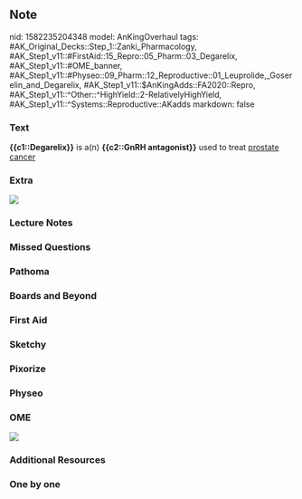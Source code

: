 ## Note
nid: 1582235204348
model: AnKingOverhaul
tags: #AK_Original_Decks::Step_1::Zanki_Pharmacology, #AK_Step1_v11::#FirstAid::15_Repro::05_Pharm::03_Degarelix, #AK_Step1_v11::#OME_banner, #AK_Step1_v11::#Physeo::09_Pharm::12_Reproductive::01_Leuprolide,_Goserelin_and_Degarelix, #AK_Step1_v11::$AnKingAdds::FA2020::Repro, #AK_Step1_v11::^Other::^HighYield::2-RelativelyHighYield, #AK_Step1_v11::^Systems::Reproductive::AKadds
markdown: false

### Text
<b>{{c1::Degarelix}}</b> is a(n) <b>{{c2::GnRH antagonist}}</b>
used to treat <u>prostate cancer</u>

### Extra
<img src="paste-3e222b00b31651e226da6543ab012dd4587726d0.jpg">

### Lecture Notes


### Missed Questions


### Pathoma


### Boards and Beyond


### First Aid


### Sketchy


### Pixorize


### Physeo


### OME
<div class="ome-widget">
  <a href="https://onlinemeded.org?ref=anki"><img src=
  "_OME_AnkiFlashcards_General_3.png"></a>
</div>

### Additional Resources


### One by one

